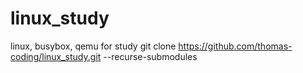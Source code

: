 # linux_study
linux, busybox, qemu for study
git clone https://github.com/thomas-coding/linux_study.git --recurse-submodules
